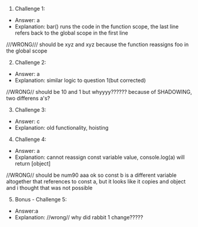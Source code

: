 1. Challenge 1:

- Answer: a
- Explanation: bar() runs the code in the function scope, the last line refers back to the global scope in the first line

///WRONG/// should be xyz and xyz
because the function reassigns foo in the global scope

2. Challenge 2:

- Answer: a
- Explanation: similar logic to question 1(but corrected)

//WRONG// should be 10 and 1 but whyyyy?????? because of SHADOWING, two differens a's?

3. Challenge 3:

- Answer: c
- Explanation: old functionality, hoisting

4. Challenge 4:

- Answer: a
- Explanation: cannot reassign const variable value, console.log(a) will return [object]

//WRONG// should be num90 aaa ok so const b is a different variable altogether that references to const a, but it looks like it copies and object and i thought that was not possible

5. Bonus - Challenge 5:

- Answer:a
- Explanation:
//wrong// why did rabbit 1 change?????